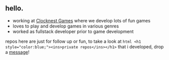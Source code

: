 ## hello.

  - working at [Clocknest Games](https://github.com/clocknest-games) where we develop lots of fun games
  - loves to play and develop games in various genres
  - worked as fullstack developer prior to game development

repos here are just for follow up or fun, to take a look at ```html <h1 style="color:blue;"><ins>private repos</ins></h1>``` that i developed, drop a [message](mailto:bugrahandemir@gmail.com)!

<!--
**bugdem/bugdem** is a ✨ _special_ ✨ repository because its `README.md` (this file) appears on your GitHub profile.

Here are some ideas to get you started:

- 🔭 I’m currently working on ...
- 🌱 I’m currently learning ...
- 👯 I’m looking to collaborate on ...
- 🤔 I’m looking for help with ...
- 💬 Ask me about ...
- 📫 How to reach me: ...
- 😄 Pronouns: ...
- ⚡ Fun fact: ...
-->
